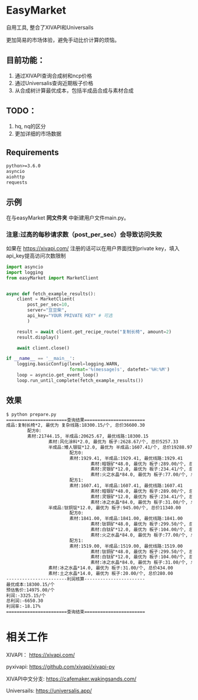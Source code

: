 # EasyMarket
自用工具, 整合了XIVAPI和Universails

更加简易的市场体验，避免手动比价计算的烦恼。

## 目前功能：

1. 通过XIVAPI查询合成树和ncp价格
2. 通过Universalis查询近期板子价格
3. 从合成树计算最优成本，包括半成品合成与素材合成

## TODO：

1. hq, nq的区分
2. 更加详细的市场数据

## Requirements
```txt
python>=3.6.0
asyncio
aiohttp
requests
```

## 示例
在与easyMarket **同文件夹** 中新建用户文件main.py。

### 注意:过高的每秒请求数（post_per_sec）会导致访问失败

如果在 https://xivapi.com/ 注册的话可以在用户界面找到private key，填入api_key提高访问次数限制
```python
import asyncio
import logging
from easyMarket import MarketClient


async def fetch_example_results():
    client = MarketClient(
        post_per_sec=10,
        server="豆豆柴",
        api_key="YOUR PRIVATE KEY" # 可选
        )

    result = await client.get_recipe_route("复制长椅", amount=2)
    result.display()

    await client.close()

if __name__ == '__main__':
    logging.basicConfig(level=logging.WARN,
                        format='%(message)s', datefmt='%H:%M')
    loop = asyncio.get_event_loop()
    loop.run_until_complete(fetch_example_results())
```
## 效果
```bash
$ python prepare.py
=======================查询结果=======================
成品:复制长椅*2, 最优为 复杂线路:18300.15/个, 总价36600.30
        配方0:
        素材:21744.15, 半成品:20625.67, 最优线路:18300.15
                素材:风化涂料*2.0, 最优为 板子:2628.67/个, 总价5257.33
                半成品:矮人银锭*12.0, 最优为 半成品:1607.41/个, 总价19288.97
                        配方0:
                        素材:1929.41, 半成品:1929.41, 最优线路:1929.41
                                素材:暗银矿*48.0, 最优为 板子:289.00/个, 总价13872.00
                                素材:灵银矿*12.0, 最优为 板子:234.41/个, 总价2812.97
                                素材:火之水晶*84.0, 最优为 板子:77.00/个, 总价6468.00
                        配方1:
                        素材:1607.41, 半成品:1607.41, 最优线路:1607.41
                                素材:暗银矿*48.0, 最优为 板子:289.00/个, 总价13872.00
                                素材:灵银矿*12.0, 最优为 板子:234.41/个, 总价2812.97
                                素材:冰之水晶*84.0, 最优为 板子:31.00/个, 总价2604.00
                半成品:钛铜锭*12.0, 最优为 板子:945.00/个, 总价11340.00
                        配方0:
                        素材:1841.00, 半成品:1841.00, 最优线路:1841.00
                                素材:钛铜矿*48.0, 最优为 板子:299.50/个, 总价14376.00
                                素材:白钛矿*12.0, 最优为 板子:104.00/个, 总价1248.00
                                素材:火之水晶*84.0, 最优为 板子:77.00/个, 总价6468.00
                        配方1:
                        素材:1519.00, 半成品:1519.00, 最优线路:1519.00
                                素材:钛铜矿*48.0, 最优为 板子:299.50/个, 总价14376.00
                                素材:白钛矿*12.0, 最优为 板子:104.00/个, 总价1248.00
                                素材:冰之水晶*84.0, 最优为 板子:31.00/个, 总价2604.00
                素材:冰之水晶*14.0, 最优为 板子:31.00/个, 总价434.00
                素材:土之水晶*14.0, 最优为 板子:20.00/个, 总价280.00
-----------------------利润核算-----------------------
最优成本:18300.15/个
预估售价:14975.00/个
利润:-3325.15/个
总利润:-6650.30
利润率:-18.17%
=======================查询结束=======================
```

# 相关工作
XIVAPI： https://xivapi.com/

pyxivapi: https://github.com/xivapi/xivapi-py

XIVAPI中文分支: https://cafemaker.wakingsands.com/

Universails: https://universalis.app/